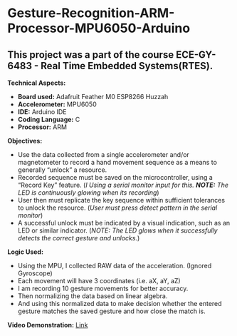 # Gesture-Recognition-ARM-Processor-MPU6050-Arduino
## This project was a part of the course ECE-GY-6483 - Real Time Embedded Systems(RTES).

**Technical Aspects:**
* **Board used:** Adafruit Feather M0 ESP8266 Huzzah
* **Accelerometer:** MPU6050
* **IDE:** Arduino IDE
* **Coding Language:** C
* **Processor:** ARM 

**Objectives:**
* Use the data collected from a single accelerometer and/or magnetometer to record a hand movement sequence as a means to generally “unlock” a resource.
* Recorded sequence must be saved on the microcontroller, using a “Record Key”
feature. (*I Using a serial monitor input for this. **NOTE:** The LED is continuously glowing when its recording*)
* User then must replicate the key sequence within sufficient tolerances to unlock
the resource. (*User must press detect pattern in the serial monitor*)
* A successful unlock must be indicated by a visual indication, such as an LED or
similar indicator. (*NOTE: The LED glows when it successfully detects the correct gesture and unlocks.*)

**Logic Used:**
* Using the MPU, I collected RAW data of the acceleration. (Ignored Gyroscope)
* Each movement will have 3 coordinates (i.e. aX, aY, aZ) 
* I am recording 10 gesture movements for better accuracy.
* Then normalizing the data based on linear algebra.
* And using this normalized data to make decision whether the entered gesture matches the saved gesture and how close the match is.

**Video Demonstration:** [Link](https://www.youtube.com/watch?v=0V10NohCUhY)
